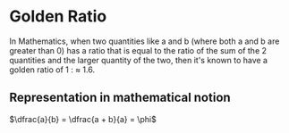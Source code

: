 # Golden Ratio

In Mathematics, when two quantities like a and b (where both a and b are greater than 0) has a ratio that is equal to the ratio of the sum of the 2 quantities and the larger quantity of the two, then it's known to have a golden ratio of 1 : $`\approx`$ 1.6.

## Representation in mathematical notion

$`\dfrac{a}{b} = \dfrac{a + b}{a} = \phi`$
